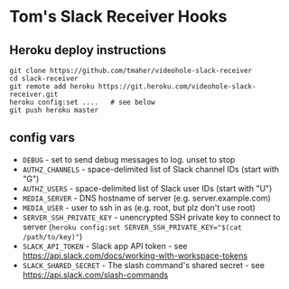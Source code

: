# Tom's Slack Receiver Hooks

## Heroku deploy instructions

```
git clone https://github.com/tmaher/videohole-slack-receiver
cd slack-receiver
git remote add heroku https://git.heroku.com/videohole-slack-receiver.git
heroku config:set ....   # see below
git push heroku master
```

## config vars
   * `DEBUG` - set to send debug messages to log. unset to stop
   * `AUTHZ_CHANNELS` - space-delimited list of Slack channel IDs (start with "G")
   * `AUTHZ_USERS` - space-delimited list of Slack user IDs (start with "U")
   * `MEDIA_SERVER` - DNS hostname of server (e.g. server.example.com)
   * `MEDIA_USER` - user to ssh in as (e.g. root, but plz don't use root)
   * `SERVER_SSH_PRIVATE_KEY` - unencrypted SSH private key to connect to server (`heroku config:set SERVER_SSH_PRIVATE_KEY="$(cat /path/to/key)"`)
   * `SLACK_API_TOKEN` - Slack app API token - see https://api.slack.com/docs/working-with-workspace-tokens
   * `SLACK_SHARED_SECRET` - The slash command's shared secret - see https://api.slack.com/slash-commands
